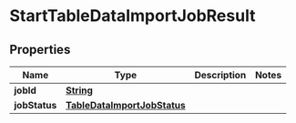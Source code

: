 

# StartTableDataImportJobResult


## Properties

| Name | Type | Description | Notes |
|------------ | ------------- | ------------- | -------------|
|**jobId** | [**String**](String.md) |  |  |
|**jobStatus** | [**TableDataImportJobStatus**](TableDataImportJobStatus.md) |  |  |



